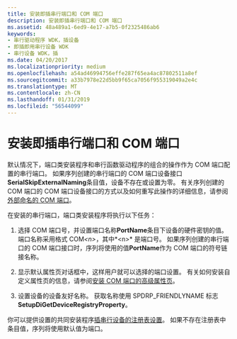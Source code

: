 ```yaml
---
title: 安装即插串行端口和 COM 端口
description: 安装即插串行端口和 COM 端口
ms.assetid: 48a489a1-6ed9-4e17-a7b5-0f2325486ab6
keywords:
- 串行驱动程序 WDK，插设备
- 即插即用串行设备 WDK
- 串行设备 WDK，插
ms.date: 04/20/2017
ms.localizationpriority: medium
ms.openlocfilehash: a54ad46994756effe287f65ea4ac87802511a8ef
ms.sourcegitcommit: a33b7978e22d5bb9f65ca7056f955319049a2e4c
ms.translationtype: MT
ms.contentlocale: zh-CN
ms.lasthandoff: 01/31/2019
ms.locfileid: "56544099"
---
```

# <a name="installing-plug-and-play-serial-ports-and-com-ports"></a>安装即插串行端口和 COM 端口





默认情况下，端口类安装程序和串行函数驱动程序的组合的操作作为 COM 端口配置的串行端口。 如果序列创建的串行端口的 COM 端口设备接口**SerialSkipExternalNaming**条目值，设备不存在或设置为零。 有关序列创建的 COM 端口的 COM 端口设备接口的方式以及如何重写此操作的详细信息，请参阅[外部命名的 COM 端口](external-naming-of-com-ports.md)。

在安装的串行端口，端口类安装程序将执行以下任务：

1. 选择 COM 端口号，并设置端口名称**PortName**条目下设备的硬件密钥的值。 端口名称采用格式 COM<em>&lt;n&gt;</em>，其中*&lt;n&gt;* 是端口号。 如果序列创建的串行端口的 COM 端口接口时，序列将使用的值**PortName**作为 COM 端口的符号链接名称。

2. 显示默认属性页对话框中，这样用户就可以选择的端口设置。 有关如何安装自定义属性页的信息，请参阅[安装 COM 端口的高级属性页](installing-an-advanced-properties-page-for-a-com-port.md)。

3. 设置设备的设备友好名称。 获取名称使用 SPDRP\_FRIENDLYNAME 标志**SetupDiGetDeviceRegistryProperty**。

你可以提供设置的共同安装程序[插串行设备的注册表设置](registry-settings-for-a-plug-and-play-serial-device.md)。 如果不存在注册表中条目值，序列将使用默认值为端口。

 

 




